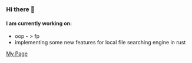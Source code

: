 ### Hi there 👋

#### I am currently working on:

- oop - > fp
- implementing some new features for local file searching engine in rust

[My Page](https://chengjackjelly.github.io)
